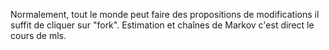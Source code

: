 Normalement, tout le monde peut faire des propositions de modifications il suffit de cliquer sur "fork".
Estimation et chaînes de Markov c'est direct le cours de mls.
